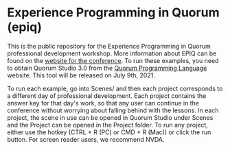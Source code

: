 # Experience Programming in Quorum (epiq)
This is the public repository for the Experience Programming in Quorum professional development workshop. More information about EPIQ can be found on the [website for the conference](https://quorumlanguage.com/epiq.html). To run these examples, you need to obtain Quorum Studio 3.0 from the [Quorum Programming Language](https://quorumlanguage.com/) website. This tool will be released on July 9th, 2021.

To run each example, go into Scenes/ and then each project corresponds to a different day of professional development. Each project contains the answer key for that day's work, so that any user can continue in the conference without worrying about falling behind with the lessons. In each project, the scene in use can be opened in Quorum Studio under Scenes and the Project can be opened in the Project folder. To run any project, either use the hotkey (CTRL + R (PC) or CMD + R (Mac)) or click the run button. For screen reader users, we recommend NVDA.
